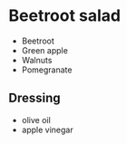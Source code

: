 # Beetroot salad
- Beetroot
- Green apple
- Walnuts
- Pomegranate

## Dressing
- olive oil
- apple vinegar